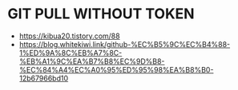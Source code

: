 # GIT PULL WITHOUT TOKEN
- https://kibua20.tistory.com/88
- https://blog.whitekiwi.link/github-%EC%B5%9C%EC%B4%88-1%ED%9A%8C%EB%A7%8C-%EB%A1%9C%EA%B7%B8%EC%9D%B8-%EC%84%A4%EC%A0%95%ED%95%98%EA%B8%B0-12b67966bd10
